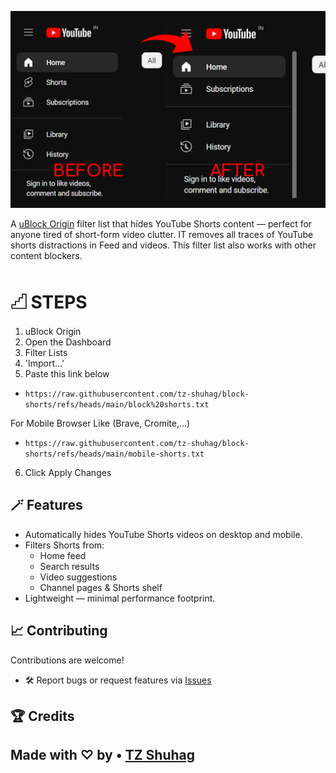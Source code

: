 ![Logo](assets/shorts.webp)

A [uBlock Origin](https://github.com/gorhill/uBlock) filter list that hides YouTube Shorts content — perfect for anyone tired of short-form video clutter.
IT removes all traces of YouTube shorts distractions in Feed and videos. This filter list also works with other content blockers.

# 𓊍 STEPS
1. uBlock Origin
2. Open the Dashboard
3. Filter Lists
4. 'Import...'
5. Paste this link below
- `https://raw.githubusercontent.com/tz-shuhag/block-shorts/refs/heads/main/block%20shorts.txt`

For Mobile Browser Like (Brave, Cromite,...)
- `https://raw.githubusercontent.com/tz-shuhag/block-shorts/refs/heads/main/mobile-shorts.txt`

6. Click Apply Changes

## 🪄 Features

* Automatically hides YouTube Shorts videos on desktop and mobile.
* Filters Shorts from:
  * Home feed
  * Search results
  * Video suggestions
  * Channel pages & Shorts shelf
* Lightweight — minimal performance footprint.


## 📈 Contributing

Contributions are welcome!
* 🛠 Report bugs or request features via [Issues](https://github.com/tz-shuhag/block-shorts/issues/new/choose)

## 🏆 Credits

Made with ♡ by •󠁏󠁏 [TZ Shuhag](https://tz-shuhag.github.io)
---
